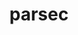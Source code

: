---
title: "parsec"
layout: cache
categories: [package, develop-2024-06-02]
meta: {"versions": ["3.0.2209"], "compilers": ["gcc@=11.4.0", "gcc@=9.4.0", "oneapi@=2024.0.0"], "oss": ["ubuntu20.04", "ubuntu22.04"], "platforms": ["linux"], "targets": ["neoverse_v1", "neoverse_v2", "ppc64le", "x86_64_v3"], "stacks": ["e4s", "e4s-neoverse-v2", "e4s-neoverse_v1", "e4s-oneapi", "e4s-power", "root"], "num_specs": 10, "num_specs_by_stack": {"e4s-power": 2, "root": 10, "e4s-neoverse_v1": 4, "e4s-neoverse-v2": 2, "e4s": 1, "e4s-oneapi": 1}}
spec_details: [{"hash": "qacdya3pp4ediop73quhj4ukgnwrmbxe", "compiler": "gcc@=9.4.0", "versions": ["3.0.2209"], "os": "ubuntu20.04", "platform": "linux", "target": "ppc64le", "variants": ["build_system=cmake", "build_type=RelWithDebInfo", "+cuda", "cuda_arch=70", "~debug_verbose", "generator=make", "~ipo", "~profile", "+shared"], "stacks": ["e4s-power", "root"], "size": "-", "tarball": "https://binaries.spack.io/develop-2024-06-02/build_cache/linux-ubuntu20.04-ppc64le/gcc-9.4.0/parsec-3.0.2209/linux-ubuntu20.04-ppc64le-gcc-9.4.0-parsec-3.0.2209-qacdya3pp4ediop73quhj4ukgnwrmbxe.spack"}, {"hash": "uamekhebu2hwxxnfsjbxndfzteqhptad", "compiler": "gcc@=9.4.0", "versions": ["3.0.2209"], "os": "ubuntu20.04", "platform": "linux", "target": "ppc64le", "variants": ["build_system=cmake", "build_type=RelWithDebInfo", "~cuda", "~debug_verbose", "generator=make", "~ipo", "~profile", "+shared"], "stacks": ["e4s-power", "root"], "size": "-", "tarball": "https://binaries.spack.io/develop-2024-06-02/build_cache/linux-ubuntu20.04-ppc64le/gcc-9.4.0/parsec-3.0.2209/linux-ubuntu20.04-ppc64le-gcc-9.4.0-parsec-3.0.2209-uamekhebu2hwxxnfsjbxndfzteqhptad.spack"}, {"hash": "f7xnqzccvfm2dzptueupelxm6x445qtt", "compiler": "gcc@=11.4.0", "versions": ["3.0.2209"], "os": "ubuntu22.04", "platform": "linux", "target": "neoverse_v1", "variants": ["build_system=cmake", "build_type=RelWithDebInfo", "+cuda", "cuda_arch=75", "~debug_verbose", "generator=make", "~ipo", "~profile", "+shared"], "stacks": ["root", "e4s-neoverse_v1"], "size": "-", "tarball": "https://binaries.spack.io/develop-2024-06-02/build_cache/linux-ubuntu22.04-neoverse_v1/gcc-11.4.0/parsec-3.0.2209/linux-ubuntu22.04-neoverse_v1-gcc-11.4.0-parsec-3.0.2209-f7xnqzccvfm2dzptueupelxm6x445qtt.spack"}, {"hash": "jobsuru6iho3hgvhgpvusz5szcf5j6fy", "compiler": "gcc@=11.4.0", "versions": ["3.0.2209"], "os": "ubuntu22.04", "platform": "linux", "target": "neoverse_v1", "variants": ["build_system=cmake", "build_type=RelWithDebInfo", "+cuda", "cuda_arch=80", "~debug_verbose", "generator=make", "~ipo", "~profile", "+shared"], "stacks": ["root", "e4s-neoverse_v1"], "size": "-", "tarball": "https://binaries.spack.io/develop-2024-06-02/build_cache/linux-ubuntu22.04-neoverse_v1/gcc-11.4.0/parsec-3.0.2209/linux-ubuntu22.04-neoverse_v1-gcc-11.4.0-parsec-3.0.2209-jobsuru6iho3hgvhgpvusz5szcf5j6fy.spack"}, {"hash": "fwwrpkzurdnieg5h5ecatwktx3ejak4p", "compiler": "gcc@=11.4.0", "versions": ["3.0.2209"], "os": "ubuntu22.04", "platform": "linux", "target": "neoverse_v1", "variants": ["build_system=cmake", "build_type=RelWithDebInfo", "+cuda", "cuda_arch=90", "~debug_verbose", "generator=make", "~ipo", "~profile", "+shared"], "stacks": ["root", "e4s-neoverse_v1"], "size": "-", "tarball": "https://binaries.spack.io/develop-2024-06-02/build_cache/linux-ubuntu22.04-neoverse_v1/gcc-11.4.0/parsec-3.0.2209/linux-ubuntu22.04-neoverse_v1-gcc-11.4.0-parsec-3.0.2209-fwwrpkzurdnieg5h5ecatwktx3ejak4p.spack"}, {"hash": "7wdvgk7hp74co3edcffvldsojitlgqis", "compiler": "gcc@=11.4.0", "versions": ["3.0.2209"], "os": "ubuntu22.04", "platform": "linux", "target": "neoverse_v1", "variants": ["build_system=cmake", "build_type=RelWithDebInfo", "~cuda", "~debug_verbose", "generator=make", "~ipo", "~profile", "+shared"], "stacks": ["root", "e4s-neoverse_v1"], "size": "-", "tarball": "https://binaries.spack.io/develop-2024-06-02/build_cache/linux-ubuntu22.04-neoverse_v1/gcc-11.4.0/parsec-3.0.2209/linux-ubuntu22.04-neoverse_v1-gcc-11.4.0-parsec-3.0.2209-7wdvgk7hp74co3edcffvldsojitlgqis.spack"}, {"hash": "2oqbvdmn6kckprkblv2cpxtcp62lgajg", "compiler": "gcc@=11.4.0", "versions": ["3.0.2209"], "os": "ubuntu22.04", "platform": "linux", "target": "neoverse_v2", "variants": ["build_system=cmake", "build_type=RelWithDebInfo", "+cuda", "cuda_arch=90", "~debug_verbose", "generator=make", "~ipo", "~profile", "+shared"], "stacks": ["e4s-neoverse-v2", "root"], "size": "-", "tarball": "https://binaries.spack.io/develop-2024-06-02/build_cache/linux-ubuntu22.04-neoverse_v2/gcc-11.4.0/parsec-3.0.2209/linux-ubuntu22.04-neoverse_v2-gcc-11.4.0-parsec-3.0.2209-2oqbvdmn6kckprkblv2cpxtcp62lgajg.spack"}, {"hash": "24r2n4d2froyjt23sz7uz3uyrva6e4vy", "compiler": "gcc@=11.4.0", "versions": ["3.0.2209"], "os": "ubuntu22.04", "platform": "linux", "target": "neoverse_v2", "variants": ["build_system=cmake", "build_type=RelWithDebInfo", "~cuda", "~debug_verbose", "generator=make", "~ipo", "~profile", "+shared"], "stacks": ["e4s-neoverse-v2", "root"], "size": "-", "tarball": "https://binaries.spack.io/develop-2024-06-02/build_cache/linux-ubuntu22.04-neoverse_v2/gcc-11.4.0/parsec-3.0.2209/linux-ubuntu22.04-neoverse_v2-gcc-11.4.0-parsec-3.0.2209-24r2n4d2froyjt23sz7uz3uyrva6e4vy.spack"}, {"hash": "mua3vyc6q22p3orevqv4qthgo76fnth4", "compiler": "gcc@=11.4.0", "versions": ["3.0.2209"], "os": "ubuntu22.04", "platform": "linux", "target": "x86_64_v3", "variants": ["build_system=cmake", "build_type=RelWithDebInfo", "~cuda", "~debug_verbose", "generator=make", "~ipo", "~profile", "+shared"], "stacks": ["root", "e4s"], "size": "-", "tarball": "https://binaries.spack.io/develop-2024-06-02/build_cache/linux-ubuntu22.04-x86_64_v3/gcc-11.4.0/parsec-3.0.2209/linux-ubuntu22.04-x86_64_v3-gcc-11.4.0-parsec-3.0.2209-mua3vyc6q22p3orevqv4qthgo76fnth4.spack"}, {"hash": "7ux3vhlvk52fn2hyrbuuuxdmfabn6l2h", "compiler": "oneapi@=2024.0.0", "versions": ["3.0.2209"], "os": "ubuntu22.04", "platform": "linux", "target": "x86_64_v3", "variants": ["build_system=cmake", "build_type=RelWithDebInfo", "~cuda", "~debug_verbose", "generator=make", "~ipo", "~profile", "+shared"], "stacks": ["e4s-oneapi", "root"], "size": "-", "tarball": "https://binaries.spack.io/develop-2024-06-02/build_cache/linux-ubuntu22.04-x86_64_v3/oneapi-2024.0.0/parsec-3.0.2209/linux-ubuntu22.04-x86_64_v3-oneapi-2024.0.0-parsec-3.0.2209-7ux3vhlvk52fn2hyrbuuuxdmfabn6l2h.spack"}]
---